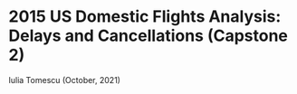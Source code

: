 # **2015 US Domestic Flights Analysis: Delays and Cancellations (Capstone 2)**

<p style='text-align: left;'> Iulia Tomescu (October, 2021)</p>
